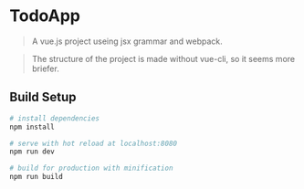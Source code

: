 
# TodoApp

> A vue.js project useing jsx grammar and webpack.

> The structure of the project is made without vue-cli, so it seems more briefer.

## Build Setup

``` bash
# install dependencies
npm install

# serve with hot reload at localhost:8080
npm run dev

# build for production with minification
npm run build

```